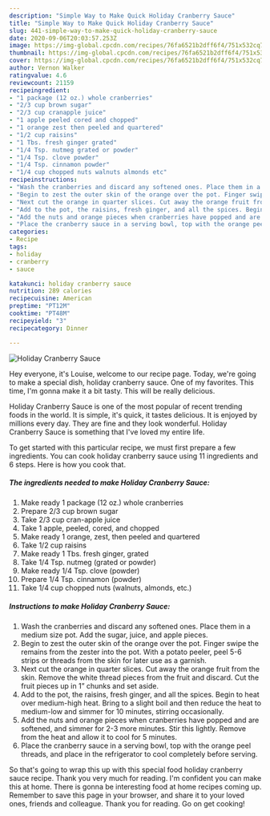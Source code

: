 ```yaml
---
description: "Simple Way to Make Quick Holiday Cranberry Sauce"
title: "Simple Way to Make Quick Holiday Cranberry Sauce"
slug: 441-simple-way-to-make-quick-holiday-cranberry-sauce
date: 2020-09-06T20:03:57.253Z
image: https://img-global.cpcdn.com/recipes/76fa6521b2dff6f4/751x532cq70/holiday-cranberry-sauce-recipe-main-photo.jpg
thumbnail: https://img-global.cpcdn.com/recipes/76fa6521b2dff6f4/751x532cq70/holiday-cranberry-sauce-recipe-main-photo.jpg
cover: https://img-global.cpcdn.com/recipes/76fa6521b2dff6f4/751x532cq70/holiday-cranberry-sauce-recipe-main-photo.jpg
author: Vernon Walker
ratingvalue: 4.6
reviewcount: 21159
recipeingredient:
- "1 package (12 oz.) whole cranberries"
- "2/3 cup brown sugar"
- "2/3 cup cranapple juice"
- "1 apple peeled cored and chopped"
- "1 orange zest then peeled and quartered"
- "1/2 cup raisins"
- "1 Tbs. fresh ginger grated"
- "1/4 Tsp. nutmeg grated or powder"
- "1/4 Tsp. clove powder"
- "1/4 Tsp. cinnamon powder"
- "1/4 cup chopped nuts walnuts almonds etc"
recipeinstructions:
- "Wash the cranberries and discard any softened ones. Place them in a medium size pot. Add the sugar, juice, and apple pieces."
- "Begin to zest the outer skin of the orange over the pot. Finger swipe the remains from the zester into the pot. With a potato peeler, peel 5-6 strips or threads from the skin for later use as a garnish."
- "Next cut the orange in quarter slices. Cut away the orange fruit from the skin. Remove the white thread pieces from the fruit and discard. Cut the fruit pieces up in 1” chunks and set aside."
- "Add to the pot, the raisins, fresh ginger, and all the spices. Begin to heat over medium-high heat. Bring to a slight boil and then reduce the heat to medium-low and simmer for 10 minutes, stirring occasionally."
- "Add the nuts and orange pieces when cranberries have popped and are softened, and simmer for 2-3 more minutes. Stir this lightly. Remove from the heat and allow it to cool for 5 minutes."
- "Place the cranberry sauce in a serving bowl, top with the orange peel threads, and place in the refrigerator to cool completely before serving."
categories:
- Recipe
tags:
- holiday
- cranberry
- sauce

katakunci: holiday cranberry sauce 
nutrition: 289 calories
recipecuisine: American
preptime: "PT12M"
cooktime: "PT48M"
recipeyield: "3"
recipecategory: Dinner

---
```



![Holiday Cranberry Sauce](https://img-global.cpcdn.com/recipes/76fa6521b2dff6f4/751x532cq70/holiday-cranberry-sauce-recipe-main-photo.jpg)

Hey everyone, it's Louise, welcome to our recipe page. Today, we're going to make a special dish, holiday cranberry sauce. One of my favorites. This time, I'm gonna make it a bit tasty. This will be really delicious.



Holiday Cranberry Sauce is one of the most popular of recent trending foods in the world. It is simple, it's quick, it tastes delicious. It is enjoyed by millions every day. They are fine and they look wonderful. Holiday Cranberry Sauce is something that I've loved my entire life.


To get started with this particular recipe, we must first prepare a few ingredients. You can cook holiday cranberry sauce using 11 ingredients and 6 steps. Here is how you cook that.

<!--inarticleads1-->

##### The ingredients needed to make Holiday Cranberry Sauce:

1. Make ready 1 package (12 oz.) whole cranberries
1. Prepare 2/3 cup brown sugar
1. Take 2/3 cup cran-apple juice
1. Take 1 apple, peeled, cored, and chopped
1. Make ready 1 orange, zest, then peeled and quartered
1. Take 1/2 cup raisins
1. Make ready 1 Tbs. fresh ginger, grated
1. Take 1/4 Tsp. nutmeg (grated or powder)
1. Make ready 1/4 Tsp. clove (powder)
1. Prepare 1/4 Tsp. cinnamon (powder)
1. Take 1/4 cup chopped nuts (walnuts, almonds, etc.)




<!--inarticleads2-->

##### Instructions to make Holiday Cranberry Sauce:

1. Wash the cranberries and discard any softened ones. Place them in a medium size pot. Add the sugar, juice, and apple pieces.
1. Begin to zest the outer skin of the orange over the pot. Finger swipe the remains from the zester into the pot. With a potato peeler, peel 5-6 strips or threads from the skin for later use as a garnish.
1. Next cut the orange in quarter slices. Cut away the orange fruit from the skin. Remove the white thread pieces from the fruit and discard. Cut the fruit pieces up in 1” chunks and set aside.
1. Add to the pot, the raisins, fresh ginger, and all the spices. Begin to heat over medium-high heat. Bring to a slight boil and then reduce the heat to medium-low and simmer for 10 minutes, stirring occasionally.
1. Add the nuts and orange pieces when cranberries have popped and are softened, and simmer for 2-3 more minutes. Stir this lightly. Remove from the heat and allow it to cool for 5 minutes.
1. Place the cranberry sauce in a serving bowl, top with the orange peel threads, and place in the refrigerator to cool completely before serving.




So that's going to wrap this up with this special food holiday cranberry sauce recipe. Thank you very much for reading. I'm confident you can make this at home. There is gonna be interesting food at home recipes coming up. Remember to save this page in your browser, and share it to your loved ones, friends and colleague. Thank you for reading. Go on get cooking!
